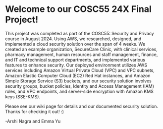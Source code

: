 # Welcome to our COSC55 24X Final Project!

This project was completed as part of the COSC55: Security and Privacy course in August 2024.  Using AWS, we researched, designed, and implemented a cloud security solution over the span of 4 weeks.  We created an example organization, SecureCare Clinic, with clinical services, pharmacy management, human resources and staff management, finance, and IT and technical support departments, and implemented various features to enhance security.  Our deployed environment utilizes AWS services including Amazon Virtual Private Cloud (VPC) and VPC subnets, Amazon Elastic Computer Cloud (EC2) Red Hat instances, and Amazon Simple Storage Service (S3) buckets, and our security solution involves security groups, bucket policies, Identity and Access Management (IAM) roles, and VPC endpoints, and server-side encryption with Amazon KMS keys (SSE-KMS).

Please see our wiki page for details and our documented security solution.  Thanks for checking it out! :)

-Arshi Nagra and Emma Yu
